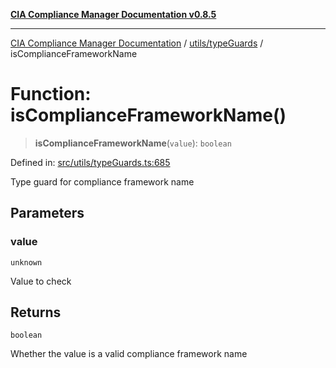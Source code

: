 [**CIA Compliance Manager Documentation v0.8.5**](../../../README.md)

***

[CIA Compliance Manager Documentation](../../../modules.md) / [utils/typeGuards](../README.md) / isComplianceFrameworkName

# Function: isComplianceFrameworkName()

> **isComplianceFrameworkName**(`value`): `boolean`

Defined in: [src/utils/typeGuards.ts:685](https://github.com/Hack23/cia-compliance-manager/blob/3ae0301247f765ba03c8c0fe645db4718bb8af76/src/utils/typeGuards.ts#L685)

Type guard for compliance framework name

## Parameters

### value

`unknown`

Value to check

## Returns

`boolean`

Whether the value is a valid compliance framework name
